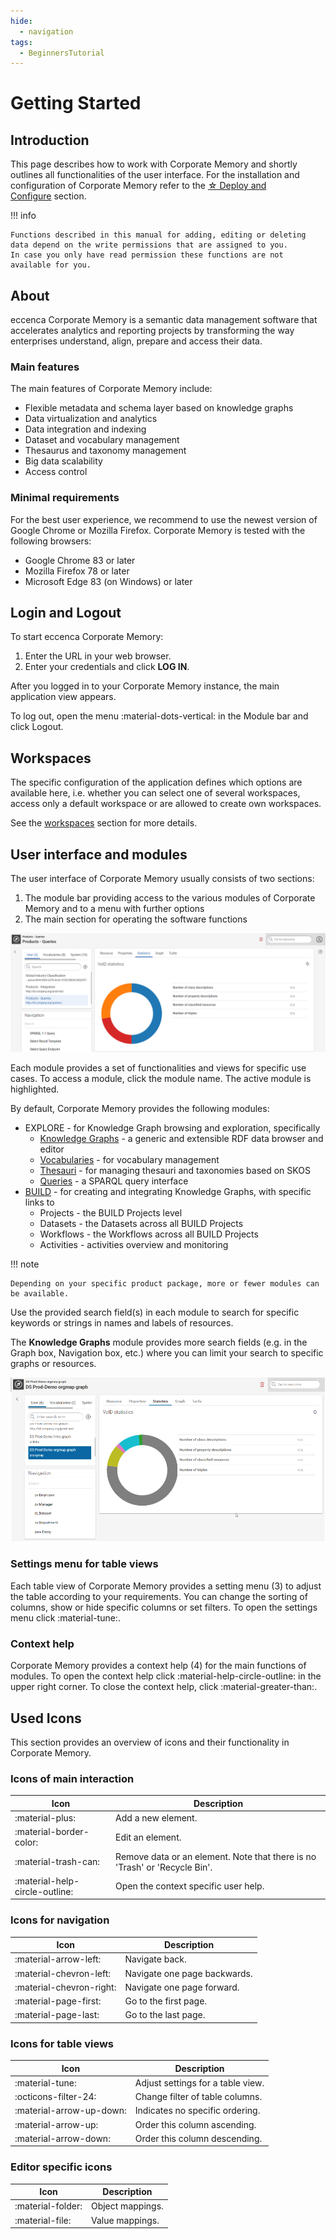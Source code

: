 ```yaml
---
hide:
  - navigation
tags:
  - BeginnersTutorial
---
```

# Getting Started

## Introduction

This page describes how to work with Corporate Memory and shortly outlines all functionalities of the user interface.
For the installation and configuration of Corporate Memory refer to the [☆ Deploy and Configure](../deploy-and-configure/index.md) section.

!!! info

    Functions described in this manual for adding, editing or deleting data depend on the write permissions that are assigned to you.
    In case you only have read permission these functions are not available for you.

## About

eccenca Corporate Memory is a semantic data management software that accelerates analytics and reporting projects by transforming the way enterprises understand, align, prepare and access their data.

### Main features

The main features of Corporate Memory include:

-   Flexible metadata and schema layer based on knowledge graphs
-   Data virtualization and analytics
-   Data integration and indexing
-   Dataset and vocabulary management
-   Thesaurus and taxonomy management
-   Big data scalability
-   Access control

### Minimal requirements

For the best user experience, we recommend to use the newest version of Google Chrome or Mozilla Firefox. Corporate Memory is tested with the following browsers:

-   Google Chrome 83 or later
-   Mozilla Firefox 78 or later
-   Microsoft Edge 83 (on Windows) or later

## Login and Logout

To start eccenca Corporate Memory:

1. Enter the URL in your web browser.
2. Enter your credentials and click **LOG IN**.

After you logged in to your Corporate Memory instance, the main application view appears.

To log out, open the menu :material-dots-vertical: in the Module bar and click Logout.

## Workspaces

The specific configuration of the application defines which options are available here, i.e. whether you can select one of several workspaces, access only a default workspace or are allowed to create own workspaces.

See the [workspaces](../explore-and-author/workspace-configuration/) section for more details.

## User interface and modules

The user interface of Corporate Memory usually consists of two sections:

1. The module bar providing access to the various modules of Corporate Memory and to a menu with further options
1. The main section for operating the software functions

![Graph statistics view](statistic.png)

Each module provides a set of functionalities and views for specific use cases.
To access a module, click the module name. The active module is highlighted.

By default, Corporate Memory provides the following modules:

-   EXPLORE - for Knowledge Graph browsing and exploration, specifically
    -   [Knowledge Graphs](../explore-and-author/) - a generic and extensible RDF data browser and editor
    -   [Vocabularies](../explore-and-author/vocabulary-catalog/) - for vocabulary management
    -   [Thesauri](../explore-and-author/thesauri-management/) - for managing thesauri and taxonomies based on SKOS
    -   [Queries](../explore-and-author/query-module/) - a SPARQL query interface
-   [BUILD](../build/) - for creating and integrating Knowledge Graphs, with specific links to
    -   Projects - the BUILD Projects level
    -   Datasets - the Datasets across all BUILD Projects
    -   Workflows - the Workflows across all BUILD Projects
    -   Activities - activities overview and monitoring

!!! note

    Depending on your specific product package, more or fewer modules can be available.

Use the provided search field(s) in each module to search for specific keywords or strings in names and labels of resources.

The **Knowledge Graphs** module provides more search fields (e.g. in the Graph box, Navigation box, etc.) where you can limit your search to specific graphs or resources.

![Explore graph sample](demograph.png)

### Settings menu for table views

Each table view of Corporate Memory provides a setting menu (3) to adjust the table according to your requirements.
You can change the sorting of columns, show or hide specific columns or set filters.
To open the settings menu click :material-tune:.

### Context help

Corporate Memory provides a context help (4) for the main functions of modules.
To open the context help click :material-help-circle-outline: in the upper right corner.
To close the context help, click :material-greater-than:.

## Used Icons

This section provides an overview of icons and their functionality in Corporate Memory.

### Icons of main interaction

| Icon | Description |
| ---- | ----------- |
| :material-plus: | Add a new element. |
| :material-border-color: | Edit an element. |
| :material-trash-can: | Remove data or an element. Note that there is no 'Trash' or 'Recycle Bin'. |
| :material-help-circle-outline: | Open the context specific user help. |

### Icons for navigation

| Icon | Description |
| ---- | ----------- |
| :material-arrow-left: | Navigate back. |
| :material-chevron-left: | Navigate one page backwards. |
| :material-chevron-right: | Navigate one page forward. |
| :material-page-first: | Go to the first page. |
| :material-page-last: | Go to the last page. |

### Icons for table views

| Icon | Description |
| ---- | ----------- |
| :material-tune: | Adjust settings for a table view. |
| :octicons-filter-24: | Change filter of table columns. |
| :material-arrow-up-down: | Indicates no specific ordering. |
| :material-arrow-up: | Order this column ascending. |
| :material-arrow-down: | Order this column descending. |

### Editor specific icons

| Icon | Description |
| ---- | ----------- |
| :material-folder: | Object mappings. |
| :material-file: | Value mappings. |
